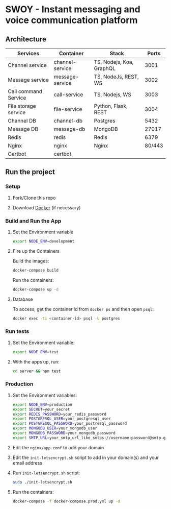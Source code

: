 # SWOY - Instant messaging and voice communication platform

## Architecture

| Services             | Container         | Stack                    | Ports  |
| -------------------- | ----------------- | ------------------------ | ------ |
| Channel service      | channel-service   | TS, Nodejs, Koa, GraphQL | 3001   |
| Message service      | message-service   | TS, NodeJs, REST, WS     | 3002   |
| Call command Service | call-service      | TS, Nodejs, WS           | 3003   |
| File storage service | file-service      | Python, Flask, REST      | 3004   |
| Channel DB           | channel-db        | Postgres                 | 5432   |
| Message DB           | message-db        | MongoDB                  | 27017  |
| Redis                | redis             | Redis                    | 6379   |
| Nginx                | nginx             | Nginx                    | 80/443 |
| Certbot              | certbot           |                          |        |

## Run the project

### Setup

1. Fork/Clone this repo

1. Download [Docker](https://docs.docker.com/docker-for-mac/install/) (if necessary)

### Build and Run the App

1. Set the Environment variable

   ```sh
   export NODE_ENV=development
   ```

1. Fire up the Containers

   Build the images:

   ```sh
   docker-compose build
   ```

   Run the containers:

   ```sh
   docker-compose up -d
   ```

1. Database

   To access, get the container id from `docker ps` and then open `psql`:

   ```sh
   docker exec -ti <container-id> psql -U postgres
   ```

### Run tests

1. Set the Environment variable:

   ```sh
   export NODE_ENV=test
   ```

1. With the apps up, run:

   ```sh
   cd server && npm test
   ```

### Production

1. Set the Environment variables:

   ```sh
   export NODE_ENV=production
   export SECRET=your_secret
   export REDIS_PASSWORD=your_redis_password
   export POSTGRESQL_USER=your_postgresql_user
   export POSTGRESQL_PASSWORD=your_postresql_password
   export MONGODB_USER=your_mongodb_user
   export MONGODB_PASSWORD=your_mongodb_password
   export SMTP_URL=your_smtp_url_like_smtps://username:password@smtp.gmail.com:465/
   ```

1. Edit the `nginx/app.conf` to add your domain

1. Edit the `init-letsencrypt.sh` script to add in your domain(s) and your email address

1. Run `init-letsencrypt.sh` script:

   ```sh
   sudo ./init-letsencrypt.sh
   ```

1. Run the containers:

   ```sh
   docker-compose -f docker-compose.prod.yml up -d
   ```
